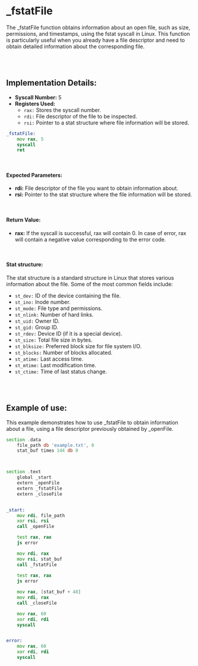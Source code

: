 # _fstatFile
The _fstatFile function obtains information about an open file, such as size, permissions, and timestamps, using the fstat syscall in Linux. This function is particularly useful when you already have a file descriptor and need to obtain detailed information about the corresponding file.

<br><br>

## Implementation Details:
- **Syscall Number:** 5
- **Registers Used:**
    - `rax:` Stores the syscall number.
    - `rdi:` File descriptor of the file to be inspected.
    - `rsi:` Pointer to a stat structure where file information will be stored.

```asm
_fstatFile:
    mov rax, 5
    syscall
    ret
```

<br>

#### Expected Parameters:
- **rdi:** File descriptor of the file you want to obtain information about.
- **rsi:** Pointer to the stat structure where the file information will be stored.

<br>

#### Return Value:
- **rax:** If the syscall is successful, rax will contain 0. In case of error, rax will contain a negative value corresponding to the error code.

<br>

#### Stat structure:
The stat structure is a standard structure in Linux that stores various information about the file. Some of the most common fields include:
- `st_dev:` ID of the device containing the file.
- `st_ino:` Inode number.
- `st_mode:` File type and permissions.
- `st_nlink:` Number of hard links.
- `st_uid:` Owner ID.
- `st_gid:` Group ID.
- `st_rdev:` Device ID (if it is a special device).
- `st_size:` Total file size in bytes.
- `st_blksize:` Preferred block size for file system I/O.
- `st_blocks:` Number of blocks allocated.
- `st_atime:` Last access time.
- `st_mtime:` Last modification time.
- `st_ctime:` Time of last status change.

<br><br>

## Example of use:
This example demonstrates how to use _fstatFile to obtain information about a file, using a file descriptor previously obtained by _openFile.

```asm
section .data
    file_path db 'example.txt', 0
    stat_buf times 144 db 0



section .text
    global _start
    extern _openFile
    extern _fstatFile
    extern _closeFile


_start:
    mov rdi, file_path
    xor rsi, rsi
    call _openFile

    test rax, rax
    js error

    mov rdi, rax
    mov rsi, stat_buf
    call _fstatFile
    
    test rax, rax
    js error

    mov rax, [stat_buf + 48]
    mov rdi, rax
    call _closeFile

    mov rax, 60
    xor rdi, rdi
    syscall


error:
    mov rax, 60
    xor rdi, rdi
    syscall
```